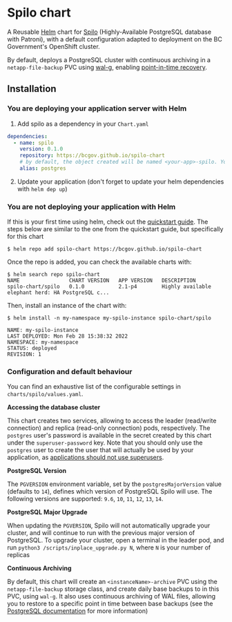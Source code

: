 # Spilo chart

A Reusable [Helm](https://helm.sh/) chart for [Spilo](https://github.com/zalando/spilo) (Highly-Available PostgreSQL database with Patroni), with a default configuration adapted to deployment on the BC Government's OpenShift cluster.

By default, deploys a PostgreSQL cluster with continuous archiving in a `netapp-file-backup` PVC using [wal-g](https://wal-g.readthedocs.io/), enabling [point-in-time recovery](https://www.postgresql.org/docs/14/continuous-archiving.html).

## Installation

### You are deploying your application server with Helm

1. Add spilo as a dependency in your `Chart.yaml`

```yaml
dependencies:
  - name: spilo
    version: 0.1.0
    repository: https://bcgov.github.io/spilo-chart
    # by default, the object created will be named <your-app>-spilo. You can use an alias to override the -spilo suffix
    alias: postgres
```

2. Update your application (don't forget to update your helm dependencies with `helm dep up`)

### You are not deploying your application with Helm

If this is your first time using helm, check out the [quickstart guide](https://helm.sh/docs/intro/quickstart/). The steps below are similar to the one from the quickstart guide, but specifically for this chart

`$ helm repo add spilo-chart https://bcgov.github.io/spilo-chart`

Once the repo is added, you can check the available charts with:

```
$ helm search repo spilo-chart
NAME                CHART VERSION   APP VERSION   DESCRIPTION
spilo-chart/spilo   0.1.0           2.1-p4        Highly available elephant herd: HA PostgreSQL c...
```

Then, install an instance of the chart with:

```
$ helm install -n my-namespace my-spilo-instance spilo-chart/spilo

NAME: my-spilo-instance
LAST DEPLOYED: Mon Feb 28 15:38:32 2022
NAMESPACE: my-namespace
STATUS: deployed
REVISION: 1
```

### Configuration and default behaviour

You can find an exhaustive list of the configurable settings in `charts/spilo/values.yaml`.

**Accessing the database cluster**

This chart creates two services, allowing to access the leader (read/write connection) and replica (read-only connection) pods, respectively. The `postgres` user's password is available in the secret created by this chart under the `superuser-password` key. Note that you should only use the `postgres` user to create the user that will actually be used by your application, as [applications should not use superusers](https://patroni.readthedocs.io/en/latest/README.html#applications-should-not-use-superusers).

**PostgreSQL Version**

The `PGVERSION` environment variable, set by the `postgresMajorVersion` value (defaults to `14`), defines which version of PostgreSQL Spilo will use. The following versions are supported: `9.6`, `10`, `11`, `12`, `13`, `14`.

**PostgreSQL Major Upgrade**

When updating the `PGVERSION`, Spilo will not automatically upgrade your cluster, and will continue to run with the previous major version of PostgreSQL. To upgrade your cluster, open a terminal in the leader pod, and run `python3 /scripts/inplace_upgrade.py N`, where `N` is your number of replicas

**Continuous Archiving**

By default, this chart will create an `<instanceName>-archive` PVC using the `netapp-file-backup` storage class, and create daily base backups to in this PVC, using `wal-g`. It also uses continuous archiving of WAL files, allowing you to restore to a specific point in time between base backups (see the [PostgreSQL documentation](https://www.postgresql.org/docs/14/continuous-archiving.html) for more information)
